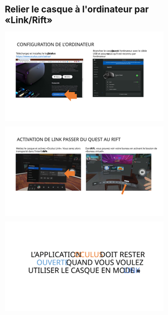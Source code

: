 # Relier le casque à l'ordinateur par «Link/Rift»

![](./Diapositive1.SVG)

![](./Diapositive2.SVG)

![](./Diapositive3.SVG)
